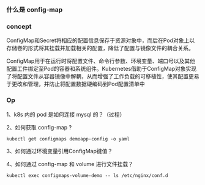 ### 什么是 config-map 


### concept 
ConfigMap和Secret将相应的配置信息保存于资源对象中，而后在Pod对象上以存储卷的形式将其挂载并加载相关的配置，降低了配置与镜像文件的耦合关系。
 
ConfigMap用于在运行时将配置文件、命令行参数、环境变量、端口号以及其他配置工件绑定至Pod的容器和系统组件。Kubernetes借助于ConfigMap对象实现了将配置文件从容器镜像中解耦，从而增强了工作负载的可移植性，使其配置更易于更改和管理，并防止将配置数据硬编码到Pod配置清单中


### Op 
1、k8s 内的 pod 是如何连接 mysql 的？（过程）

2、如何获取 config-map ? 

```kubectl get configmaps demoapp-config -o yaml ```

3、如何通过环境变量引用ConfigMap键值？

4、如何通过 config-map 和 volume 进行文件挂载？

``` kubectl exec configmaps-volume-demo -- ls /etc/nginx/conf.d ```
